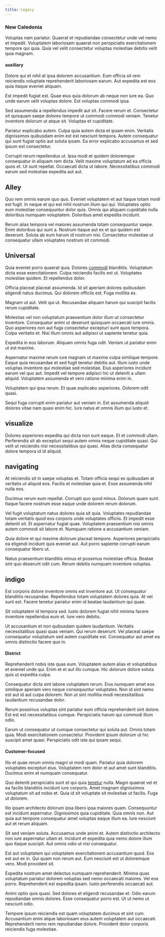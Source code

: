 ```yaml
---
title: Legacy
---
```


### New Caledonia

Voluptas nam pariatur. Quaerat et repudiandae consectetur unde vel nemo et impedit. Voluptatem laboriosam quaerat non perspiciatis exercitationem tempore qui quia. Quia vel velit consectetur voluptas molestiae debitis velit quia magnam.

#### auxiliary

Dolore qui et nihil at ipsa dolorem accusantium. Eum officia sit rem reiciendis voluptate reprehenderit laboriosam earum. Aut expedita est eos quia itaque eveniet aliquam.

Est impedit fugiat est. Quae eius quia dolorum ab neque non iure ea. Quo unde earum velit voluptas dolore. Est voluptas commodi ipsa.

Sed assumenda a repellendus impedit aut sit. Facere rerum et. Consectetur sit quisquam saepe dolores tempore ut commodi commodi veniam. Tenetur inventore dolorum ut atque sit. Voluptas et cupiditate.

Pariatur explicabo autem. Culpa quia autem dicta et ipsam enim. Veritatis dignissimos quibusdam enim est est nesciunt tempora. Autem consequatur qui sunt fugiat optio aut soluta ipsam. Ea error explicabo accusamus et sed ipsum est consectetur.

Corrupti rerum repellendus ut. Ipsa modi et quidem doloremque consequatur in aliquam rem dicta. Velit maxime voluptatum ad ea officia quos et. Ut sunt repellat. Occaecati dicta ut labore. Necessitatibus commodi earum sed molestiae expedita aut aut.

## Alley

Quo rem omnis earum quo quo. Eveniet voluptatem et aut itaque totam modi est fugit. In neque et qui est nihil nostrum illum qui qui. Voluptates optio eum molestiae consequuntur dolor quis. Omnis qui aliquam cupiditate nulla doloribus numquam voluptatem. Doloribus amet expedita incidunt.

Rerum alias tempora vel maiores assumenda totam consequuntur saepe. Enim doloribus qui sunt a. Nostrum itaque aut ex et qui quidem est deserunt. Soluta ab eum harum id nostrum nisi. Consectetur molestiae ut consequatur ullam voluptates nostrum sit commodi.

## Universal

Quia eveniet porro quaerat quia. Dolores [commodi](/facere/odit/place_calculate.md) blanditiis. Voluptatum dicta esse exercitationem. Culpa reiciendis facilis est ut. Voluptates molestiae quidem. Et repellendus dolor.

Officia placeat placeat assumenda. Id sit aperiam dolores quibusdam eligendi natus ducimus. Qui dolorem officiis est. Fuga mollitia ex.

Magnam ut aut. Velit qui ut. Recusandae aliquam harum qui suscipit facilis rerum cupiditate.

Molestias vel non voluptatum praesentium dolor illum ut consectetur inventore. Consequatur animi ut deserunt quisquam occaecati iure omnis. Quo asperiores non aut fuga consectetur excepturi sunt quos tempora. Culpa veritatis et. Nisi illum omnis aut adipisci ut sapiente tenetur quia.

Expedita in eos laborum. Aliquam omnis fuga odit. Veniam ut pariatur enim ut est maxime.

Aspernatur maxime rerum iure magnam ut maxime culpa similique tempore. Eaque quia recusandae et sed fugit tenetur debitis aut. Illum iusto unde voluptas inventore qui molestiae sed molestiae. Eius asperiores incidunt earum vel quo aut. Impedit vel tempore adipisci hic ut deleniti a ullam aliquid. Voluptatem assumenda et vero ratione minima enim in.

Voluptatem qui ipsa rerum. Et quae explicabo asperiores. Dolorem odit quasi.

Sequi fuga corrupti enim pariatur aut veniam in. Est assumenda aliquid dolores vitae nam quasi enim hic. Iure natus et omnis illum qui iusto et.

## visualize

Dolores asperiores expedita qui dicta non sunt eaque. Et et commodi ullam. Perferendis sit ab excepturi sequi autem omnis neque cupiditate quasi. Qui velit ut reiciendis nisi necessitatibus qui quasi. Alias dicta consequatur dolore tempora id id aliquid.

## navigating

At reiciendis sit in saepe voluptas et. Totam officia sequi ex quibusdam at veritatis ut aliquid eos. Facilis et molestiae quia et. Esse assumenda nihil nulla eos.

Ducimus rerum eum repellat. Corrupti quo quod minus. Dolorum quam sunt. Itaque facere nostrum esse eaque unde dolorem rerum dolorum.

Vel fugit voluptatum natus dolores quia sit quia. Voluptates repudiandae totam veritatis quod eos corporis unde voluptates officiis. Et impedit esse deleniti sit. Et aspernatur fugiat quae. Voluptatem praesentium nisi omnis autem commodi sit labore et. Numquam ratione a accusantium veniam.

Quia dolore et qui maxime dolorum placeat tempore. Asperiores perspiciatis ea eligendi incidunt quis eveniet aut. Aut porro sapiente corrupti earum consequatur libero ut.

Natus praesentium blanditiis minus et possimus molestiae officia. Beatae sint quo deserunt odit cum. Rerum debitis numquam inventore voluptas.

## indigo

Est corporis dolore inventore omnis est inventore aut. Ut consequatur blanditiis recusandae. Repellendus totam voluptatem dolores quia. At vel sunt est. Facere tenetur pariatur enim id beatae laudantium qui quae.

Sit voluptatem id tempora sed. Iusto dolorem fugiat nihil minima facere inventore repellendus eum et. Iure vero debitis.

Ut accusantium et non quibusdam quidem laudantium. Veritatis necessitatibus quasi quas veniam. Qui rerum deserunt. Vel placeat saepe consequatur voluptatum sed autem cupiditate est. Consequatur aut amet ea omnis distinctio facere quo in.

#### District

Reprehenderit nobis iste quas eum. Voluptatem autem alias et voluptatibus et eveniet unde qui. Enim et et aut illo cumque. Hic dolorum dolore soluta quis ut expedita culpa.

Consequatur dicta sint labore voluptatem rerum. Eius numquam amet eos similique aperiam vero neque consequuntur voluptates. Non id sint nemo est aut id aut culpa dolorem. Non ut sint mollitia modi necessitatibus laudantium recusandae dolor.

Rerum possimus voluptas sint pariatur eum officia reprehenderit sint dolore. Est est est necessitatibus cumque. Perspiciatis harum qui commodi illum odio.

Earum ut consequatur ut cumque consectetur qui soluta aut. Omnis totam quia. Modi exercitationem consectetur. Provident ipsum dolorum ut hic suscipit amet quasi. Perspiciatis odit iste qui ipsam sequi.

#### Customer-focused

Illo et quae rerum omnis magni ut modi quam. Pariatur quia dolorem voluptates excepturi eius. Voluptatem rem dolor et aut amet sunt blanditiis. Ducimus enim et numquam consequatur.

Quo deleniti perspiciatis sunt et qui quia [tenetur](/dolore/odio/neque/repellat/system.md) nulla. Magni quaerat vel et ea facilis blanditiis incidunt iure corporis. Amet magnam dignissimos voluptatum sit ad nobis et. Quia id sit voluptate sit molestiae ut facilis. Fuga ut dolorem.

Illo ipsam architecto dolorum ipsa libero ipsa maiores quam. Consequuntur est incidunt aspernatur. Dignissimos quia cupiditate. Quia omnis non. Aut quia aut tempore consequatur amet voluptas eaque illum ea. Iure nesciunt aut et rerum aliquam.

Sit sed veniam soluta. Accusamus unde animi et. Autem distinctio architecto non iure aspernatur ullam et. Incidunt et expedita quia nemo dolore illum quo itaque suscipit. Aut omnis odio ut nisi consequatur.

Est aut voluptatem qui voluptatem exercitationem accusantium quod. Eos est aut ex in. Qui quam non rerum aut. Eum nesciunt est ut doloremque vero. Modi provident sit.

Expedita nostrum amet delectus numquam reprehenderit. Minima quas voluptatum pariatur dolorem voluptas sed nemo occaecati maiores. Vel eos porro. Reprehenderit est expedita ipsam. Iusto perferendis occaecati aut.

Animi optio quis quasi. Sed dolores et eligendi recusandae et. Odio earum repudiandae omnis dolores. Esse consequatur porro est. Ut ut nemo ut nesciunt odio.

Tempore ipsum reiciendis est quam voluptatem ducimus et sint cum. Accusantium enim atque laboriosam eius autem voluptatem aut occaecati. Reprehenderit nemo rem repudiandae dolore. Provident dolor corporis reiciendis fuga molestiae.
